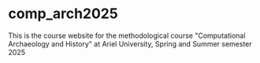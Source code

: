 # comp_arch2025
This is the course website for the methodological course "Computational Archaeology and History" at Ariel University, Spring and Summer semester 2025
